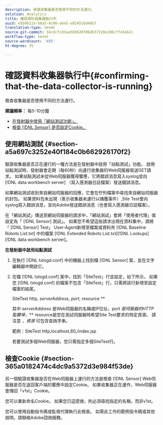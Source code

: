 ```yaml
---
description: 檢查收集器是否使用不同的方法運行。
solution: Analytics
title: 確認資料收集器執行中
uuid: e5b9b12a-b8a5-4c00-abe5-e824516d46b7
translation-type: tm+mt
source-git-commit: 34cdcfc83ae6bb620706db37228e200cff43ab2c
workflow-type: tm+mt
source-wordcount: '455'
ht-degree: 3%

---
```



# 確認資料收集器執行中{#confirming-that-the-data-collector-is-running}

檢查收集器是否使用不同的方法運行。

**建議頻率：** 每5-10分鐘

* [在發射器中使用「網站測試功能」。](../../../home/c-snsr-ovrvw/admin-sensor/c-data-cltr-rng.md#section-a5a697c3252e40f184c0b662926170f2)
* [檢查 [!DNL Sensor] 是否設定Cookie。](../../../home/c-snsr-ovrvw/admin-sensor/c-data-cltr-rng.md#section-365a0182474c4dc9a5372d3e984f53de)

## 使用網站測試 {#section-a5a697c3252e40f184c0b662926170f2}

驗證收集器是否正在運行的一種方法是在發射器中啟用「站點測試」功能。 啟用站點測試時，發射器會定期（每60秒）向運行收集器的Web伺服器發送GET請求。 如果站點測試未從Web伺服器獲得響應，它將錯誤消息寫入syslog並向 [!DNL data workbench server] （寫入感測器日誌檔案）發送錯誤消息。

如果網站測試收到來自網站伺服器的回應，它會在佇列檔案中尋找來自網站伺服器的封包。 如果資料包未出現（表示收集器未運行以捕獲事件）,Site Test會向syslog寫入錯誤消息，並向Adobe發送錯誤消息（也會寫入感測器日誌檔案）。

在「網站測試」傳送至網站伺服器的請求中，「網站測試」會將「使用者代理」值設定為「 [!DNL Sensor] 測試」。 如果您不希望這些請求出現在資料集中，請將「 [!DNL Sensor] Test」 User-Agent新增至檔案或資料夾 [!DNL Baseline Robots List.txt] 中的檔案 [!DNL Extended Robots List.txt][!DNL Lookups][!DNL data workbench server]。

**在發射器中啟用站點測試**

1. 在執行 [!DNL txlogd.conf] 中的機器上找到檔 [!DNL Sensor] 案，並在文字編輯器中開啟它。

1. 在檔 [!DNL txlogd.conf] 案中，找到「SiteTest」行並設定，如下所示。 如果您 [!DNL txlogd.conf] 的檔案不包含「SiteTest」行，只需將該行新增至設定檔案的結尾。

   SiteTest http, *serverAddress*, *port*, resource **

   其中 *serverAddress* 是Web伺服器的名稱或IP位址，port *是伺服器的HTTP監聽埠，*** resource是您在測試伺服器時希望Site Test要求的特定資源。 請注意 *，資源* 可包含查詢字串。

   範例：SiteTest http,localhost,80,/index.jsp

   若要測試多個Web伺服器，您只需指定多個SiteTest行。

## 檢查Cookie {#section-365a0182474c4dc9a5372d3e984f53de}

另一個驗證收集器是否在Web伺服器上運行的方法是檢查 [!DNL Sensor] Web伺服器是否在返回客戶端的響應中設定Cookie。 如果收集器正在運作，Web伺服器會傳回「v1st」Cookie。

您可以重新命名Cookie。 如果您已這麼做，則必須尋找指定的名稱，而非v1st。

您可以使用自動指令碼或監視代理執行此檢查。 如需此工作的範例指令碼或其他說明，請聯絡Adobe諮詢服務。
